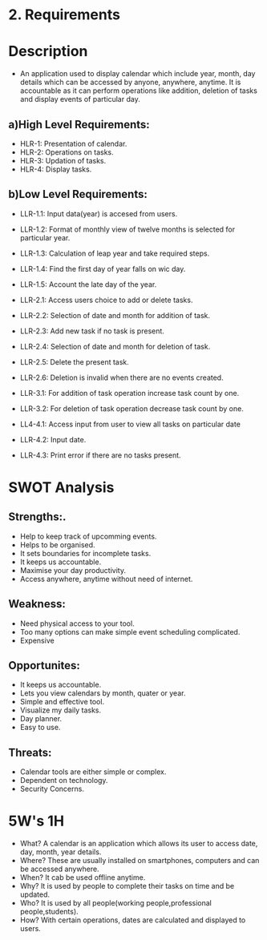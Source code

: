 # 2. Requirements

# Description
* An application used to display calendar which include year, month, day details which can be accessed by anyone, anywhere, anytime. It is accountable as it can perform operations like addition, deletion of tasks and display events of particular day.

## a)High Level Requirements:
* HLR-1: Presentation of calendar.
* HLR-2: Operations on tasks.
* HLR-3: Updation of tasks.
* HLR-4: Display tasks.

## b)Low Level Requirements:
- LLR-1.1: Input data(year) is accesed from users.
- LLR-1.2: Format of monthly view of twelve months is selected for particular year.
- LLR-1.3: Calculation of leap year and take required steps.
- LLR-1.4: Find the first day of year falls on wic day.
- LLR-1.5: Account the late day of the year.

- LLR-2.1: Access users choice to add or delete tasks.
- LLR-2.2: Selection of date and month for addition of task.
- LLR-2.3: Add new task if no task is present.
- LLR-2.4: Selection of date and month for deletion of task.
- LLR-2.5: Delete the present task.
- LLR-2.6: Deletion is invalid when there are no events created.

- LLR-3.1: For addition of task operation increase task count by one.
- LLR-3.2: For deletion of task operation decrease task count by one.

- LL4-4.1: Access input from user to view all tasks on particular date
- LLR-4.2: Input date.
- LLR-4.3: Print error if there are no tasks present.

# SWOT Analysis
## Strengths:.
* Help to keep track of upcomming events.
* Helps to be organised.
* It sets boundaries for incomplete tasks.
* It keeps us accountable.
* Maximise your day productivity.
* Access anywhere, anytime without need of internet.

## Weakness:
* Need physical access to your tool.
* Too many options can make simple event scheduling complicated.
* Expensive

## Opportunites:
* It keeps us accountable.
* Lets you view calendars by month, quater or year.
* Simple and effective tool.
* Visualize my daily tasks.
* Day planner.
* Easy to use.

## Threats:
* Calendar tools are either simple or complex.
* Dependent on technology.
* Security Concerns.


# 5W's 1H
* What? 
  A calendar is an application which allows its user to access date, day, month, year details.
* Where?
  These are usually installed on smartphones, computers and can be accessed anywhere.
* When?
  It cab be used offline anytime.
* Why?
  It is used by people to complete their tasks on time and be updated.
* Who?
  It is used by all people(working people,professional people,students).
* How?
  With certain operations, dates are calculated and displayed to users.
